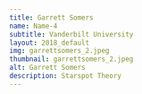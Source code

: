 ```yaml
---
title: Garrett Somers
name: Name-4
subtitle: Vanderbilt University
layout: 2018_default
img: garrettsomers_2.jpeg
thumbnail: garrettsomers_2.jpeg
alt: Garrett Somers
description: Starspot Theory
---
```

